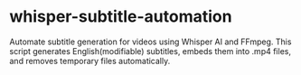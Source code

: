 # whisper-subtitle-automation
Automate subtitle generation for videos using Whisper AI and FFmpeg. This script generates English(modifiable) subtitles, embeds them into .mp4 files, and removes temporary files automatically.
